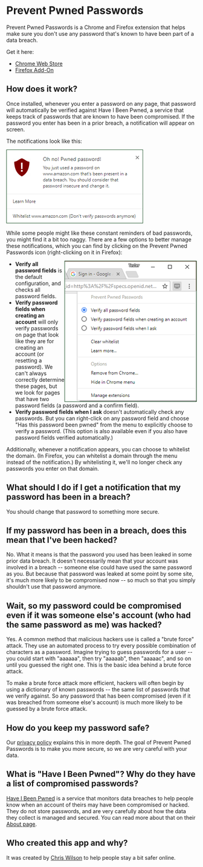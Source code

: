 # Prevent Pwned Passwords

Prevent Pwned Passwords is a Chrome and Firefox extension that helps make sure you don't use any password that's known to have been part of a data breach.

Get it here:
* [Chrome Web Store](https://chrome.google.com/webstore/detail/prevent-pwned-passwords/paejfbiaafjadancnngnnhddeahmncba?hl=en-US&gl=US)
* [Firefox Add-On](https://addons.mozilla.org/en-US/firefox/addon/prevent-pwned-passwords/)

## How does it work?

Once installed, whenever you enter a password on any page, that password will automatically be verified against Have I Been Pwned, a service that keeps track of passwords that are known to have been compromised. If the password you enter has been in a prior breach, a notification will appear on screen.

The notifications look like this:

![Example Notification](AlertExample.png)

While some people might like these constant reminders of bad passwords, you might find it a bit too naggy. There are a few options to better manage these notifications, which you can find by clicking on the Prevent Pwned Passwords icon (right-clicking on it in Firefox):

<img align="right" src="OptionsMenu.png" alt="Options Menu">

* **Verify all password fields** is the default configuration, and checks all password fields.
* **Verify password fields when creating an account** will only verify passwords on page that look like they are for creating an account (or resetting a password). We can't always correctly determine these pages, but we look for pages that have two password fields (a password and a confirm field).
* **Verify password fields when I ask** doesn't automatically check any passwords. But you can right-click on any password field and choose "Has this password been pwned" from the menu to explicitly choose to verify a password. (This option is also available even if you also have password fields verified automatically.)

Additionally, whenever a notification appears, you can choose to whitelist the domain. (In Firefox, you can whitelist a domain through the menu instead of the notification.) By whitelisting it, we'll no longer check any passwords you enter on that domain.

## What should I do if I get a notification that my password has been in a breach?

You should change that password to something more secure.

## If my password has been in a breach, does this mean that I've been hacked?

No. What it means is that the password you used has been leaked in some prior data breach. It doesn't necessarily mean that your account was involved in a breach -- someone else could have used the same password as you. But because that password was leaked at some point by some site, it's much more likely to be compromised now -- so much so that you simply shouldn't use that password anymore.

## Wait, so my password could be compromised even if it was someone else's account (who had the same password as me) was hacked?

Yes. A common method that malicious hackers use is called a "brute force" attack. They use an automated process to try every possible combination of characters as a password. Imagine trying to guess passwords for a user -- you could start with "aaaaaa", then try "aaaaab", then "aaaaac", and so on until you guessed the right one. This is the basic idea behind a brute force attack.

To make a brute force attack more efficient, hackers will often begin by using a dictionary of known passwords -- the same list of passwords that we verify against. So any password that has been compromised (even if it was breached from someone else's account) is much more likely to be guessed by a brute force attack.

## How do you keep my password safe?

Our [privacy policy](privacy-policy.md) explains this in more depth. The goal of Prevent Pwned Passwords is to make you more secure, so we are very careful with your data.

## What is "Have I Been Pwned"? Why do they have a list of compromised passwords?

[Have I Been Pwned](https://haveibeenpwned.com) is a service that monitors data breaches to help people know when an account of theirs may have been compromised or hacked. They do not store passwords, and are very carefully about how the data they collect is managed and secured. You can read more about that on their [About page](https://haveibeenpwned.com/About).

## Who created this app and why?

It was created by [Chris Wilson](https://www.xaipete.net) to help people stay a bit safer online.
